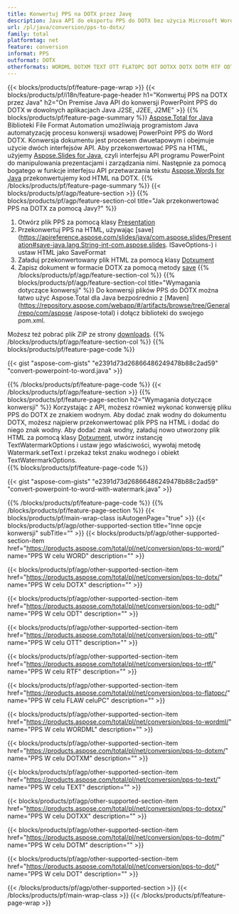 ```yaml
---
title: Konwertuj PPS na DOTX przez Javę
description: Java API do eksportu PPS do DOTX bez użycia Microsoft Word lub PowerPoint
url: /pl/java/conversion/pps-to-dotx/
family: total
platformtag: net
feature: conversion
informat: PPS
outformat: DOTX
otherformats: WORDML DOTXM TEXT OTT FLATOPC DOT DOTXX DOTX DOTM RTF ODT WORD
---
```

{{< blocks/products/pf/feature-page-wrap >}}
{{< blocks/products/pf/i18n/feature-page-header h1="Konwertuj PPS na DOTX przez Java" h2="On Premise Java API do konwersji PowerPoint PPS do DOTX w dowolnych aplikacjach Java J2SE, J2EE, J2ME" >}}
{{% blocks/products/pf/feature-page-summary %}}
[Aspose.Total for Java](https://products.aspose.com/total/java/) Biblioteki File Format Automation umożliwiają programistom Java automatyzację procesu konwersji wsadowej PowerPoint PPS do Word DOTX. Konwersja dokumentu jest procesem dwuetapowym i obejmuje użycie dwóch interfejsów API. Aby przekonwertować PPS na HTML, użyjemy [Aspose.Slides for Java](https://products.aspose.com/slides/java/), czyli interfejsu API programu PowerPoint do manipulowania prezentacjami i zarządzania nimi. Następnie za pomocą bogatego w funkcje interfejsu API przetwarzania tekstu [Aspose.Words for Java](https://products.aspose.com/words/java/) przekonwertujemy kod HTML na DOTX.
{{% /blocks/products/pf/feature-page-summary  %}}
{{< blocks/products/pf/agp/feature-section >}}
{{% blocks/products/pf/agp/feature-section-col title="Jak przekonwertować PPS na DOTX za pomocą Javy?" %}}
1. Otwórz plik PPS za pomocą klasy [Presentation](https://apireference.aspose.com/slides/java/com.aspose.slides/Presentation)
2. Przekonwertuj PPS na HTML, używając [save](https://apireference.aspose.com/slides/java/com.aspose.slides/Presentation#save-java.lang.String-int-com.aspose.slides. ISaveOptions-) i ustaw HTML jako SaveFormat
3. Załaduj przekonwertowany plik HTML za pomocą klasy [Dotxument](https://apireference.aspose.com/words/java/com.aspose.words/Dotxument)
4. Zapisz dokument w formacie DOTX za pomocą metody [save](https://apireference.aspose.com/words/java/com.aspose.words/Dotxument#save(java.lang.String,int))
{{% /blocks/products/pf/agp/feature-section-col %}}
{{% blocks/products/pf/agp/feature-section-col title="Wymagania dotyczące konwersji" %}}
Do konwersji plików PPS do DOTX można łatwo użyć Aspose.Total dla Java bezpośrednio z [Maven](https://repository.aspose.com/webapp/#/artifacts/browse/tree/General/repo/com/aspose /aspose-total) i dołącz biblioteki do swojego pom.xml.

Możesz też pobrać plik ZIP ze strony [downloads](https://downloads.aspose.com/total/java).
{{% /blocks/products/pf/agp/feature-section-col %}}
{{% blocks/products/pf/feature-page-code %}}

{{< gist "aspose-com-gists" "e2391d73d26866486249478b88c2ad59" "convert-powerpoint-to-word.java" >}}

{{% /blocks/products/pf/feature-page-code %}}
{{< /blocks/products/pf/agp/feature-section >}}
{{% blocks/products/pf/feature-page-section  h2="Wymagania dotyczące konwersji" %}}
Korzystając z API, możesz również wykonać konwersję pliku PPS do DOTX ze znakiem wodnym. Aby dodać znak wodny do dokumentu DOTX, możesz najpierw przekonwertować plik PPS na HTML i dodać do niego znak wodny. Aby dodać znak wodny, załaduj nowo utworzony plik HTML za pomocą klasy [Dotxument](https://apireference.aspose.com/words/java/com.aspose.words/Dotxument), utwórz instancję TextWatermarkOptions i ustaw jego właściwości, wywołaj metodę Watermark.setText i przekaż tekst znaku wodnego i obiekt TextWatermarkOptions.  
{{% blocks/products/pf/feature-page-code %}}

{{< gist "aspose-com-gists" "e2391d73d26866486249478b88c2ad59" "convert-powerpoint-to-word-with-watermark.java" >}}
{{% /blocks/products/pf/feature-page-code  %}}
{{% /blocks/products/pf/feature-page-section %}}
{{< blocks/products/pf/main-wrap-class isAutogenPage="true" >}}
{{< blocks/products/pf/agp/other-supported-section title="Inne opcje konwersji" subTitle="" >}}
{{< blocks/products/pf/agp/other-supported-section-item href="https://products.aspose.com/total/pl/net/conversion/pps-to-word/" name="PPS W celu WORD" description="" >}}

{{< blocks/products/pf/agp/other-supported-section-item href="https://products.aspose.com/total/pl/net/conversion/pps-to-dotx/" name="PPS W celu DOTX" description="" >}}

{{< blocks/products/pf/agp/other-supported-section-item href="https://products.aspose.com/total/pl/net/conversion/pps-to-odt/" name="PPS W celu ODT" description="" >}}

{{< blocks/products/pf/agp/other-supported-section-item href="https://products.aspose.com/total/pl/net/conversion/pps-to-ott/" name="PPS W celu OTT" description="" >}}

{{< blocks/products/pf/agp/other-supported-section-item href="https://products.aspose.com/total/pl/net/conversion/pps-to-rtf/" name="PPS W celu RTF" description="" >}}

{{< blocks/products/pf/agp/other-supported-section-item href="https://products.aspose.com/total/pl/net/conversion/pps-to-flatopc/" name="PPS W celu FLAW celuPC" description="" >}}

{{< blocks/products/pf/agp/other-supported-section-item href="https://products.aspose.com/total/pl/net/conversion/pps-to-wordml/" name="PPS W celu WORDML" description="" >}}

{{< blocks/products/pf/agp/other-supported-section-item href="https://products.aspose.com/total/pl/net/conversion/pps-to-dotxm/" name="PPS W celu DOTXM" description="" >}}

{{< blocks/products/pf/agp/other-supported-section-item href="https://products.aspose.com/total/pl/net/conversion/pps-to-text/" name="PPS W celu TEXT" description="" >}}

{{< blocks/products/pf/agp/other-supported-section-item href="https://products.aspose.com/total/pl/net/conversion/pps-to-dotxx/" name="PPS W celu DOTXX" description="" >}}

{{< blocks/products/pf/agp/other-supported-section-item href="https://products.aspose.com/total/pl/net/conversion/pps-to-dotm/" name="PPS W celu DOTM" description="" >}}

{{< blocks/products/pf/agp/other-supported-section-item href="https://products.aspose.com/total/pl/net/conversion/pps-to-dot/" name="PPS W celu DOT" description="" >}}


{{< /blocks/products/pf/agp/other-supported-section >}}
{{< /blocks/products/pf/main-wrap-class >}}
{{< /blocks/products/pf/feature-page-wrap >}}